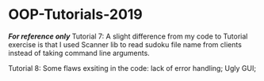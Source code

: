 # OOP-Tutorials-2019
***For reference only***
Tutorial 7: A slight difference from my code to Tutorial exercise is that I used Scanner lib to read sudoku file name from clients instead of taking command line arguments.


Tutorial 8: Some flaws exsiting in the code: lack of error handling; Ugly GUI; 
